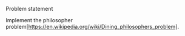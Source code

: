 Problem statement

Implement the philosopher problem[https://en.wikipedia.org/wiki/Dining_philosophers_problem].
